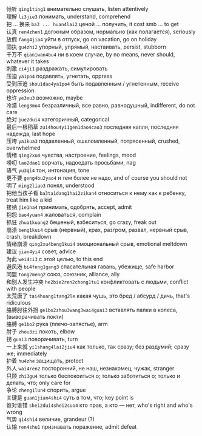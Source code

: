 <!-- https://zhuanlan.zhihu.com/p/18784769373 -->

倾听 `qing1ting1` внимательно слушать, listen attentively  
理解 `li3jie3` понимать, understand, comprehend  
把 ... 换来 `ba3 ... huan4lai2` ценой ... получить, it cost smb ... to get  
认真 `ren4zhen1` должным образом, нормально (как полагается), seriously  
放假 `fang4jia4` уйти в отпуск, go on vacation, go on holiday  
固执 `gu4zhi2` упорный, упрямый, настаивать, persist, stubborn  
千万不 `qian1wan4bu4` ни в коем случае, by no means, never should, whatever it takes  
刺激 `ci4ji1` раздражать, симулировать  
压迫 `ya1po4` подавлять, угнетать, oppress  
受到压迫 `shou1dao4ya1po4` быть подавленным / угнетенным, receive oppression  
也许 `ye3xu3` возможно, maybe  
冷漠 `leng3mo4` безразличный, все равно, равнодушный, indifferent, do not care  
绝对 `jue2dui4` категоричный, categorical  
最后一根稻草 `zui4hou4yi1gen1dao4cao3` последняя капля, последняя надежда, last hope  
压垮 `ya1kua3` подавленный, ошеломленный, потрясенный, crushed, overwhelmed  
情绪 `qing2xu4` чувства, настроение, feelings, mood  
唠叨 `lao2dao1` ворчать, надоедать просьбами, nag  
语气 `yu3qi4` тон, интонация, tone  
更不要 `geng4bu2yao4` и тем более не надо, and of course you should not  
明了 `ming2liao3` понял, understood  
把他当孩子看 `ba3ta1dang1hai2zikan4` относиться к нему как к ребенку, treat him like a kid  
接纳 `jie1na4` принимать, одобрять, accept, admit  
抱怨 `bao4yuan4` жаловаться, complain  
抓狂 `zhua1kuang2` бешеный, взбеситься, go crazy, freak out  
崩溃 `beng1kui4` срыв (нервный), крах, разгром, развал, нервный срыв, crash, breakdown  
情绪崩溃 `qing2xu4beng1kui4` эмоциональный срыв, emotional meltdown  
建议 `jian4yi4` совет, advice  
为此 `wei4ci3` с этой целью, to this end  
避风港 `bi4feng1gang3` спасательная гавань, убежище, safe harbor  
同盟 `tong2meng2` союз, союзник, alliance, ally  
和别人发生冲突 `he2bie2ren2chong1tu1` конфликтовать с людьми, conflict with people  
太荒唐了 `tai4huang1tang2le` какая чушь, это бред / абсурд / дичь, that's ridiculous  
胳膊肘往外拐 `ge1bo2zhou3wang3wai4guai3` вставлять палки в колеса, (выворачивать локти)  
胳膊 `ge1bo2` рука (плечо–запястье), arm  
肘子 `zhou3zi` локоть, elbow  
拐 `guai3` поворачивать, turn  
一上来就 `yi1shang4lai2jiu4` как только, так сразу; без раздумий; сразу же; immediately  
护着 `hu4zhe` защищать, protect  
外人 `wai4ren2` посторонний, не наш, незнакомец, чужак, stranger  
只顾 `zhi3gu4` только беспокоиться о; только заботиться о; только и делать, что; only care for  
争论 `zheng1lun4` спорить, argue  
关键是 `guan1jian4shi4` суть в том, что; key point is  
谁对谁错 `shei2dui4shei2cuo4` кто прав, а кто — нет, who's right and who's wrong  
气势 `qi4shi4` величие, grandeur (?)  
认输 `ren4shu1` признавать поражение, admit defeat
